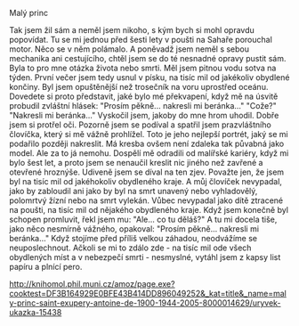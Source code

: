 Malý princ

Tak jsem žil sám a neměl jsem nikoho, s kým bych si mohl opravdu popovídat. Tu se mi jednou před šesti lety v poušti na Sahaře porouchal motor. Něco se v něm polámalo. A poněvadž jsem neměl s sebou mechanika ani cestujícího, chtěl jsem se do té nesnadné opravy pustit sám. 
Byla to pro mne otázka života nebo smrti. 
Měl jsem pitnou vodu sotva na týden. První večer jsem tedy usnul v písku, na tisíc mil od jakékoliv obydlené končiny. Byl jsem opuštěnější než trosečník na voru uprostřed oceánu. Dovedete si proto představit, jaké bylo mé překvapení, když mě na úsvitě probudil zvláštní hlásek: 
"Prosím pěkně... nakresli mi beránka..." 
"Cože?" 
"Nakresli mi beránka..." 
Vyskočil jsem, jakoby do mne hrom uhodil. Dobře jsem si protřel oči. Pozorně jsem se podíval a spatřil jsem prazvláštního človíčka, který si mě vážně prohlížel. 
Toto je jeho nejlepší portrét, jaký se mi podařilo později nakreslit. 
Má kresba ovšem není zdaleka tak půvabná jako model. Ale za to já nemohu. Dospělí mě odradili od malířské kariéry, když mi bylo šest let, a proto jsem se nenaučil kreslit nic jiného než zavřené a otevřené hroznýše. Udiveně jsem se díval na ten zjev.
Považte jen, že jsem byl na tisíc mil od jakéhokoliv obydleného kraje. A můj človíček nevypadal, jako by zabloudil ani jako by byl na smrt unavený nebo vyhladovělý, polomrtvý žízní nebo na smrt vylekán. Vůbec nevypadal jako dítě ztracené na poušti, na tisíc mil od nějakého obydleného kraje.
 Když jsem konečně byl schopen promluvit, řekl jsem mu: 
"Ale... co tu děláš?" 
A tu mi docela tiše, jako něco nesmírně vážného, opakoval: 
"Prosím pěkně... nakresli mi beránka..." 
Když stojíme před příliš velkou záhadou, neodvážíme se neuposlechnout. Ačkoli se mi to zdálo zde - na tisíc mil ode všech obydlených míst a v nebezpečí smrti - nesmyslné, vytáhl jsem z kapsy list papíru a plnící pero.


http://knihomol.phil.muni.cz/amoz/page.exe?cooktest=DF3B164929E0BFE43B414DD896049252&_kat=title&_name=maly-princ-saint-exupery-antoine-de-1900-1944-2005-8000014629/uryvek-ukazka-15438